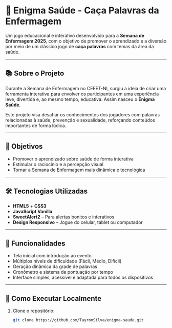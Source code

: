 # 🧩 Enigma Saúde - Caça Palavras da Enfermagem

Um jogo educacional e interativo desenvolvido para a **Semana de Enfermagem 2025**, com o objetivo de promover o aprendizado e a diversão por meio de um clássico jogo de **caça palavras** com temas da área da saúde.

---

## 📚 Sobre o Projeto

Durante a Semana de Enfermagem no CEFET-NI, surgiu a ideia de criar uma ferramenta interativa para envolver os participantes em uma experiência leve, divertida e, ao mesmo tempo, educativa. Assim nasceu o **Enigma Saúde**.

Este projeto visa desafiar os conhecimentos dos jogadores com palavras relacionadas à saúde, prevenção e sexualidade, reforçando conteúdos importantes de forma lúdica.

---

## 🎯 Objetivos

- Promover o aprendizado sobre saúde de forma interativa
- Estimular o raciocínio e a percepção visual
- Tornar a Semana de Enfermagem mais dinâmica e tecnológica

---

## 🛠 Tecnologias Utilizadas

- **HTML5** + **CSS3**
- **JavaScript Vanilla**
- **SweetAlert2** – Para alertas bonitos e interativos
- **Design Responsivo** – Jogue do celular, tablet ou computador

---

## 🚀 Funcionalidades

- Tela inicial com introdução ao evento
- Múltiplos níveis de dificuldade (Fácil, Médio, Difícil)
- Geração dinâmica da grade de palavras
- Cronômetro e sistema de pontuação por tempo
- Interface simples, acessível e adaptada para todos os dispositivos

---

## 🧪 Como Executar Localmente

1. Clone o repositório:
   ```bash
   git clone https://github.com/TayronSilva/enigma-saude.git
